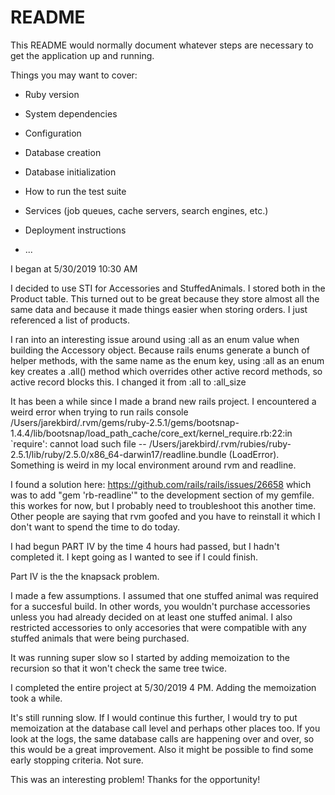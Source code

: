 # README

This README would normally document whatever steps are necessary to get the
application up and running.

Things you may want to cover:

* Ruby version

* System dependencies

* Configuration

* Database creation

* Database initialization

* How to run the test suite

* Services (job queues, cache servers, search engines, etc.)

* Deployment instructions

* ...

I began at 5/30/2019 10:30 AM

I decided to use STI for Accessories and StuffedAnimals. I stored both in the Product table. This turned out to be great because they store almost all the same data and because it made things easier when storing orders. I just referenced a list of products.

I ran into an interesting issue around using :all as an enum value when building the Accessory object. Because rails enums generate a bunch of helper methods, with the same name as the enum key, using :all as an enum key creates a .all() method which overrides other active record methods, so active record blocks this. I changed it from :all to :all_size

It has been a while since I made a brand new rails project. I encountered a weird error when trying to run rails console /Users/jarekbird/.rvm/gems/ruby-2.5.1/gems/bootsnap-1.4.4/lib/bootsnap/load_path_cache/core_ext/kernel_require.rb:22:in `require': cannot load such file -- /Users/jarekbird/.rvm/rubies/ruby-2.5.1/lib/ruby/2.5.0/x86_64-darwin17/readline.bundle (LoadError). Something is weird in my local environment around rvm and readline.

I found a solution here: https://github.com/rails/rails/issues/26658 which was to add "gem 'rb-readline'" to the development section of my gemfile. this workes for now, but I probably need to troubleshoot this another time. Other people are saying that rvm goofed and you have to reinstall it which I don't want to spend the time to do today.

I had begun PART IV by the time 4 hours had passed, but I hadn't completed it. I kept going as I wanted to see if I could finish.

Part IV is the the knapsack problem. 

I made a few assumptions. I assumed that one stuffed animal was required for a succesful build. In other words, you wouldn't purchase accessories unless you had already decided on at least one stuffed animal. I also restricted accessories to only accesories that were compatible with any stuffed animals that were being purchased.

It was running super slow so I started by adding memoization to the recursion so that it won't check the same tree twice.

I completed the entire project at 5/30/2019 4 PM. Adding the memoization took a while.

It's still running slow. If I would continue this further, I would try to put memoization at the database call level and perhaps other places too. If you look at the logs, the same database calls are happening over and over, so this would be a great improvement. Also it might be possible to find some early stopping criteria. Not sure.

This was an interesting problem! Thanks for the opportunity!